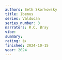 ```yaml
---
authors: Seth Skorkowsky
title: Ibenus
series: Valducan
series_number: 3
narrators: R.C. Bray
vibe:
summary:
rating: 👍
finished: 2024-10-15
year: 2024
---
```

